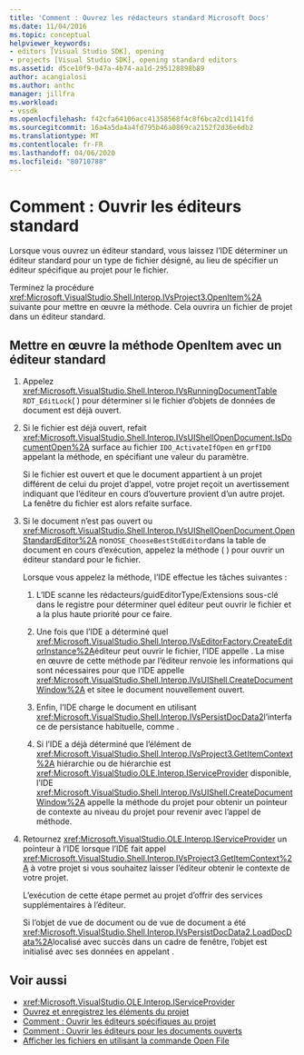 ```yaml
---
title: 'Comment : Ouvrez les rédacteurs standard Microsoft Docs'
ms.date: 11/04/2016
ms.topic: conceptual
helpviewer_keywords:
- editors [Visual Studio SDK], opening
- projects [Visual Studio SDK], opening standard editors
ms.assetid: d5ce10f9-047a-4b74-aa1d-295128898b89
author: acangialosi
ms.author: anthc
manager: jillfra
ms.workload:
- vssdk
ms.openlocfilehash: f42cfa64106acc41358568f4c8f6bca2cd1141fd
ms.sourcegitcommit: 16a4a5da4a4fd795b46a0869ca2152f2d36e6db2
ms.translationtype: MT
ms.contentlocale: fr-FR
ms.lasthandoff: 04/06/2020
ms.locfileid: "80710788"
---
```

# <a name="how-to-open-standard-editors"></a>Comment : Ouvrir les éditeurs standard
Lorsque vous ouvrez un éditeur standard, vous laissez l’IDE déterminer un éditeur standard pour un type de fichier désigné, au lieu de spécifier un éditeur spécifique au projet pour le fichier.

 Terminez la procédure <xref:Microsoft.VisualStudio.Shell.Interop.IVsProject3.OpenItem%2A> suivante pour mettre en œuvre la méthode. Cela ouvrira un fichier de projet dans un éditeur standard.

## <a name="to-implement-the-openitem-method-with-a-standard-editor"></a>Mettre en œuvre la méthode OpenItem avec un éditeur standard

1. Appelez <xref:Microsoft.VisualStudio.Shell.Interop.IVsRunningDocumentTable> `RDT_EditLock`( ) pour déterminer si le fichier d’objets de données de document est déjà ouvert.

2. Si le fichier est déjà ouvert, refait <xref:Microsoft.VisualStudio.Shell.Interop.IVsUIShellOpenDocument.IsDocumentOpen%2A> surface au fichier `IDO_ActivateIfOpen` en `grfIDO` appelant la méthode, en spécifiant une valeur du paramètre.

     Si le fichier est ouvert et que le document appartient à un projet différent de celui du projet d’appel, votre projet reçoit un avertissement indiquant que l’éditeur en cours d’ouverture provient d’un autre projet. La fenêtre du fichier est alors refaite surface.

3. Si le document n’est pas ouvert ou <xref:Microsoft.VisualStudio.Shell.Interop.IVsUIShellOpenDocument.OpenStandardEditor%2A> non`OSE_ChooseBestStdEditor`dans la table de document en cours d’exécution, appelez la méthode ( ) pour ouvrir un éditeur standard pour le fichier.

     Lorsque vous appelez la méthode, l’IDE effectue les tâches suivantes :

    1. L’IDE scanne les rédacteurs/guidEditorType/Extensions sous-clé dans le registre pour déterminer quel éditeur peut ouvrir le fichier et a la plus haute priorité pour ce faire.

    2. Une fois que l’IDE a déterminé quel <xref:Microsoft.VisualStudio.Shell.Interop.IVsEditorFactory.CreateEditorInstance%2A>éditeur peut ouvrir le fichier, l’IDE appelle . La mise en œuvre de cette méthode par l’éditeur renvoie les informations qui sont nécessaires pour que l’IDE appelle <xref:Microsoft.VisualStudio.Shell.Interop.IVsUIShell.CreateDocumentWindow%2A> et sitee le document nouvellement ouvert.

    3. Enfin, l’IDE charge le document en utilisant <xref:Microsoft.VisualStudio.Shell.Interop.IVsPersistDocData2>l’interface de persistance habituelle, comme .

    4. Si l’IDE a déjà déterminé que l’élément de <xref:Microsoft.VisualStudio.Shell.Interop.IVsProject3.GetItemContext%2A> hiérarchie ou de hiérarchie est <xref:Microsoft.VisualStudio.OLE.Interop.IServiceProvider> disponible, l’IDE <xref:Microsoft.VisualStudio.Shell.Interop.IVsUIShell.CreateDocumentWindow%2A> appelle la méthode du projet pour obtenir un pointeur de contexte au niveau du projet pour revenir avec l’appel de méthode.

4. Retournez <xref:Microsoft.VisualStudio.OLE.Interop.IServiceProvider> un pointeur à l’IDE lorsque l’IDE fait appel <xref:Microsoft.VisualStudio.Shell.Interop.IVsProject3.GetItemContext%2A> à votre projet si vous souhaitez laisser l’éditeur obtenir le contexte de votre projet.

     L’exécution de cette étape permet au projet d’offrir des services supplémentaires à l’éditeur.

     Si l’objet de vue de document ou de vue de document a été <xref:Microsoft.VisualStudio.Shell.Interop.IVsPersistDocData2.LoadDocData%2A>localisé avec succès dans un cadre de fenêtre, l’objet est initialisé avec ses données en appelant .

## <a name="see-also"></a>Voir aussi
- <xref:Microsoft.VisualStudio.OLE.Interop.IServiceProvider>
- [Ouvrez et enregistrez les éléments du projet](../extensibility/internals/opening-and-saving-project-items.md)
- [Comment : Ouvrir les éditeurs spécifiques au projet](../extensibility/how-to-open-project-specific-editors.md)
- [Comment : Ouvrir les éditeurs pour les documents ouverts](../extensibility/how-to-open-editors-for-open-documents.md)
- [Afficher les fichiers en utilisant la commande Open File](../extensibility/internals/displaying-files-by-using-the-open-file-command.md)
